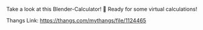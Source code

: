 Take a look at this Blender-Calculator! 🧮 Ready for some virtual calculations!

Thangs Link: https://thangs.com/mythangs/file/1124465

